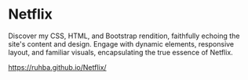 # Netflix

 Discover my CSS, HTML, and Bootstrap rendition, faithfully echoing the site's content and design. Engage with dynamic elements, responsive layout, and familiar visuals, encapsulating the true essence of Netflix.

https://ruhba.github.io/Netflix/
